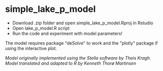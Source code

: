 # simple_lake_p_model

* Download .zip folder and open simple_lake_p_model.Rproj in Rstudio
* Open lake_p_model.R script
* Run the code and experiment with model parameters!

The model requires package "deSolve" to work and the "plotly" package if using the interactive plot.

*Model originally implemented using the Stella software by Theis Kragh. Model translated and adapted to R by Kenneth Thorø Martinsen*
